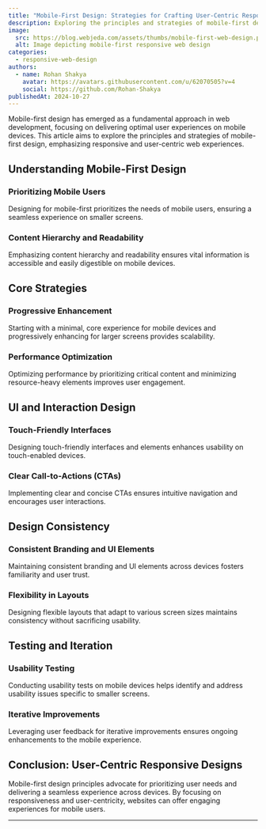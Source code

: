 ```yaml
---
title: "Mobile-First Design: Strategies for Crafting User-Centric Responsive Websites"
description: Exploring the principles and strategies of mobile-first design to create user-centric and responsive web experiences across devices.
image:
  src: https://blog.webjeda.com/assets/thumbs/mobile-first-web-design.png
  alt: Image depicting mobile-first responsive web design
categories:
  - responsive-web-design
authors:
  - name: Rohan Shakya
    avatar: https://avatars.githubusercontent.com/u/62070505?v=4
    social: https://github.com/Rohan-Shakya
publishedAt: 2024-10-27
---
```


Mobile-first design has emerged as a fundamental approach in web development, focusing on delivering optimal user experiences on mobile devices. This article aims to explore the principles and strategies of mobile-first design, emphasizing responsive and user-centric web experiences.

## Understanding Mobile-First Design

### Prioritizing Mobile Users

Designing for mobile-first prioritizes the needs of mobile users, ensuring a seamless experience on smaller screens.

### Content Hierarchy and Readability

Emphasizing content hierarchy and readability ensures vital information is accessible and easily digestible on mobile devices.

## Core Strategies

### Progressive Enhancement

Starting with a minimal, core experience for mobile devices and progressively enhancing for larger screens provides scalability.

### Performance Optimization

Optimizing performance by prioritizing critical content and minimizing resource-heavy elements improves user engagement.

## UI and Interaction Design

### Touch-Friendly Interfaces

Designing touch-friendly interfaces and elements enhances usability on touch-enabled devices.

### Clear Call-to-Actions (CTAs)

Implementing clear and concise CTAs ensures intuitive navigation and encourages user interactions.

## Design Consistency

### Consistent Branding and UI Elements

Maintaining consistent branding and UI elements across devices fosters familiarity and user trust.

### Flexibility in Layouts

Designing flexible layouts that adapt to various screen sizes maintains consistency without sacrificing usability.

## Testing and Iteration

### Usability Testing

Conducting usability tests on mobile devices helps identify and address usability issues specific to smaller screens.

### Iterative Improvements

Leveraging user feedback for iterative improvements ensures ongoing enhancements to the mobile experience.

## Conclusion: User-Centric Responsive Designs

Mobile-first design principles advocate for prioritizing user needs and delivering a seamless experience across devices. By focusing on responsiveness and user-centricity, websites can offer engaging experiences for mobile users.

---

